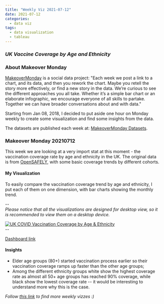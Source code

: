 ```yaml
---
title: "Weekly Viz 2021-07-12"
date: 2021-07-12
categories:
  - data viz
tags:
  - data visualization
  - tableau
---
```


### *UK Vaccine Coverage by Age and Ethnicity*


### About Makeover Monday

[MakeoverMonday](http://www.makeovermonday.co.uk/) is a social data project:
"Each week we post a link to a chart, and its data, and then you rework the chart.
Maybe you retell the story more effectively, or find a new story in the data.
We’re curious to see the different approaches you all take. Whether it’s a simple bar chart or an elaborate infographic, we encourage everyone of all skills to partake.
Together we can have broader conversations about and with data."

Starting from Jan 08, 2018, I decided to put aside one hour on Monday weekly to create some visualization and find some insights from the data.

The datasets are published each week at: [MakeoverMonday Datasets](http://www.makeovermonday.co.uk/data/).

### Makeover Monday 20210712

This week we are looking at a very import stat at this moment - the vaccination coverage rate by age and ethnicity in the UK. The original data is from [OpenSAFELY](https://reports.opensafely.org/reports/vaccine-coverage/), with some basic coverage trends by different cohorts.  

#### My Visualization

To easily compare the vaccination coverage trend by age and ethnicity, I put each of them on one dimension, with bar charts showing the monthly trend.  

--  
*Please notice that all the visualizations are designed for desktop view, so it is recommended to view them on a desktop device.*  

<div class='tableauPlaceholder' id='viz1626145231619' style='position: relative'>
  <noscript><a href='#'>
    <img alt='UK COVID Vaccination Coverage by Age &amp; Ethnicity ' src='https:&#47;&#47;public.tableau.com&#47;static&#47;images&#47;Ma&#47;MakeOverMonday20210712UKCOVIDVaccinationCoveragebyAgeEthnicity&#47;UKCOVIDVaccinationCoveragebyAgeEthnicity&#47;1_rss.png' style='border: none' />
    </a></noscript>
  <object class='tableauViz'  style='display:none;'>
    <param name='host_url' value='https%3A%2F%2Fpublic.tableau.com%2F' />
    <param name='embed_code_version' value='3' /> 
    <param name='site_root' value='' />
    <param name='name' value='MakeOverMonday20210712UKCOVIDVaccinationCoveragebyAgeEthnicity&#47;UKCOVIDVaccinationCoveragebyAgeEthnicity' />
    <param name='tabs' value='no' />
    <param name='toolbar' value='yes' />
    <param name='static_image' value='https:&#47;&#47;public.tableau.com&#47;static&#47;images&#47;Ma&#47;MakeOverMonday20210712UKCOVIDVaccinationCoveragebyAgeEthnicity&#47;UKCOVIDVaccinationCoveragebyAgeEthnicity&#47;1.png' />
    <param name='animate_transition' value='yes' />
    <param name='display_static_image' value='yes' />
    <param name='display_spinner' value='yes' />
    <param name='display_overlay' value='yes' />
    <param name='display_count' value='yes' />
    <param name='language' value='en-US' />
  </object></div>          
  <script type='text/javascript'>            
  var divElement = document.getElementById('viz1626145231619');    
  var vizElement = divElement.getElementsByTagName('object')[0];                
  if ( divElement.offsetWidth > 800 ) { vizElement.style.width='800px';vizElement.style.height='827px';} else if ( divElement.offsetWidth > 500 ) { vizElement.style.width='800px';vizElement.style.height='827px';} else { vizElement.style.width='100%';vizElement.style.height='727px';}       
  var scriptElement = document.createElement('script');                
  scriptElement.src = 'https://public.tableau.com/javascripts/api/viz_v1.js';       
  vizElement.parentNode.insertBefore(scriptElement, vizElement);             
</script>
--  

[Dashboard link](https://public.tableau.com/views/MakeOverMonday20210712UKCOVIDVaccinationCoveragebyAgeEthnicity/UKCOVIDVaccinationCoveragebyAgeEthnicity?:language=en-US&:display_count=n&:origin=viz_share_link)
  
#### Insights
* Elder age groups (80+) started vaccination process earlier so their vaccination coverage ramps up faster than the other age groups;  
* Among the different ethnicity groups white show the highest coverage rate as almost all 50+ age groups has reached 90% coverage, while black show the lowest coverage rate -- it would be interesting to understand more why this is the case.  


*Follow [this link](https://yudong-94.github.io/personal-website/project/WeeklyViz2021/) to find more weekly vizzes :)*